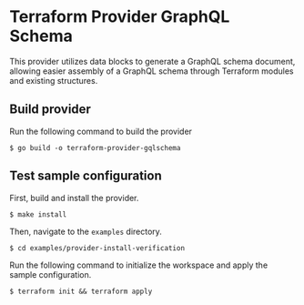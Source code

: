 # Terraform Provider GraphQL Schema

This provider utilizes data blocks to generate a GraphQL schema document, allowing easier assembly of a GraphQL schema through Terraform modules and existing structures.

## Build provider

Run the following command to build the provider

```shell
$ go build -o terraform-provider-gqlschema
```

## Test sample configuration

First, build and install the provider.

```shell
$ make install
```

Then, navigate to the `examples` directory. 

```shell
$ cd examples/provider-install-verification
```

Run the following command to initialize the workspace and apply the sample configuration.

```shell
$ terraform init && terraform apply
```
